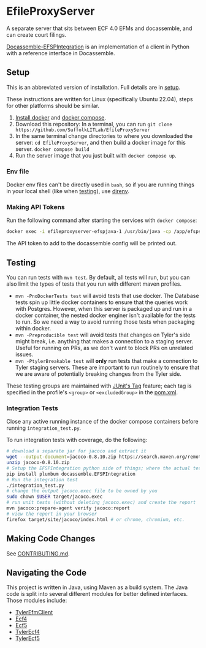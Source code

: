 # EfileProxyServer

A separate server that sits between ECF 4.0 EFMs and docassemble, and can create court filings.

[Docassemble-EFSPIntegration](https://github.com/SuffolkLITLab/docassemble-EFSPIntegration/) is an implementation of a client in Python with a reference interface in Docassemble.

## Setup

This is an abbreviated version of installation. Full details are in [setup](docs/setup.md).

These instructions are written for Linux (specifically Ubuntu 22.04), steps for other platforms should be similar.

1. [Install docker](https://docs.docker.com/engine/install/) and [docker compose](https://docs.docker.com/compose/install/).
2. Download this repository: In a terminal, you can run `git clone https://github.com/SuffolkLITLab/EfileProxyServer`
3. In the same terminal change directories to where you downloaded the server: `cd EfileProxyServer`, and then build a docker image for this server. `docker compose build`
4. Run the server image that you just built with `docker compose up`.

### Env file

Docker env files can't be directly used in `bash`, so if you are running things in your local shell (like when [testing](#testing)), use [direnv](https://direnv.net).

### Making API Tokens

Run the following command after starting the services with `docker compose`:

```bash
docker exec -i efileproxyserver-efspjava-1 /usr/bin/java -cp /app/efspserver-with-deps.jar edu.suffolk.litlab.efspserver.db.LoginDatabase \"servername\" true true
```

The API token to add to the docassemble config will be printed out.

## Testing

You can run tests with `mvn test`. By default, all tests will run, but you can also limit the types of tests that you run with different maven profiles.

* `mvn -PnoDockerTests test` will avoid tests that use docker. The Database tests spin up little docker containers to ensure that the queries work with Postgres. However, when this server is packaged up and run in a docker container, the nested docker enginer isn't available for the tests to run. So we need a way to avoid running those tests when packaging within docker.
* `mvn -Preproducible test` will avoid tests that changes on Tyler's side might break, i.e. anything that makes a connection to a staging server. Useful for running on PRs, as we don't want to block PRs on unrelated issues.
* `mvn -PtylerBreakable test` will **only** run tests that make a connection to Tyler staging servers. These are important to run routinely to ensure that we are aware of potentially breaking changes from the Tyler side.

These testing groups are maintained with [JUnit's Tag](https://junit.org/junit5/docs/current/user-guide/#writing-tests-tagging-and-filtering) feature; each tag is specified in the profile's `<group>` or `<excludedGroup>` in the [pom.xml](pom.xml).

### Integration Tests

Close any active running instance of the docker compose containers before running `integration_test.py`.

To run integration tests with coverage, do the following:

```bash
# download a separate jar for jacoco and extract it
wget --output-document=jacoco-0.8.10.zip https://search.maven.org/remotecontent?filepath=org/jacoco/jacoco/0.8.10/jacoco-0.8.10.zip
unzip jacoco-0.8.10.zip
# Setup the EFSPIntegration python side of things; where the actual tests are
pip install plumbum docassemble.EFSPIntegration
# Run the integration test
./integration_test.py
# change the output jacoco.exec file to be owned by you
sudo chown $USER target/jacoco.exec
# run unit tests (without deleting jacoco.exec) and create the report
mvn jacoco:prepare-agent verify jacoco:report
# view the report in your browser
firefox target/site/jacoco/index.html # or chrome, chromium, etc.
```

## Making Code Changes

See [CONTRIBUTING.md](CONTRIBUTING.md).

## Navigating the Code

This project is written in Java, using Maven as a build system. The Java code is split into several
different modules for better defined interfaces. Those modules include:

* [TylerEfmClient](TylerEfmClient/README.md)
* [Ecf4](Ecf4/README.md)
* [Ecf5](Ecf5/README.md)
* [TylerEcf4](TylerEcf4/README.md)
* [TylerEcf5](TylerEcf5/README.md)